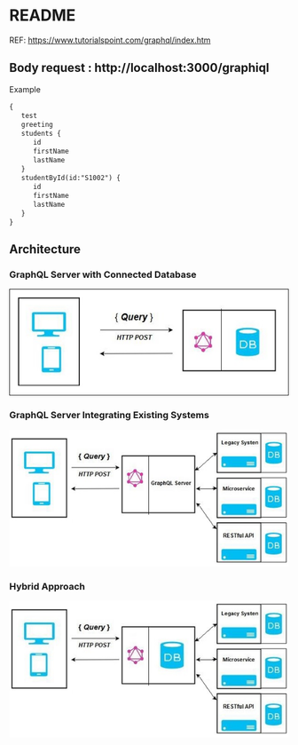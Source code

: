 # README

REF: https://www.tutorialspoint.com/graphql/index.htm

## Body request : http://localhost:3000/graphiql

Example

```
{
   test
   greeting
   students {
      id
      firstName
      lastName
   }
   studentById(id:"S1002") {
      id
      firstName
      lastName
   }
}
```

## Architecture

### GraphQL Server with Connected Database

![A-1](./images/architecture_1.jpg)

### GraphQL Server Integrating Existing Systems

![A-2](./images/architecture_2.jpg)

### Hybrid Approach

![A-3](./images/architecture_3.jpg)
